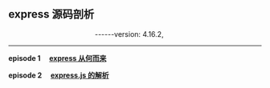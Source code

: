 ## express 源码剖析
&emsp;&emsp;&emsp;&emsp;&emsp;&emsp;&emsp;&emsp;&emsp;&emsp;&emsp;&emsp; ------version: 4.16.2,

- - - 

**episode 1 &emsp;[express 从何而来](https://github.com/foobull/explore-express/blob/master/collection/episode1.md)**

**episode 2 &emsp;[express.js 的解析](https://github.com/foobull/explore-express/blob/master/collection/episode2.md)**






